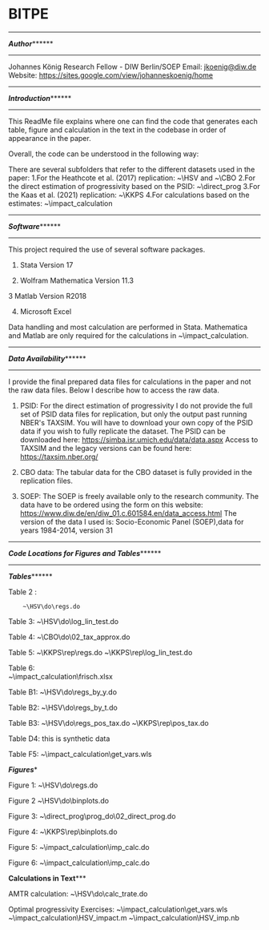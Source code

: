 # BITPE
******************************************
***************Author*********************
******************************************

Johannes König
Research Fellow - DIW Berlin/SOEP
Email: jkoenig@diw.de
Website: https://sites.google.com/view/johanneskoenig/home

************************************************
***************Introduction*********************
************************************************

This ReadMe file explains where one can find the code that generates
each table, figure and calculation in the text in the codebase
in order of appearance in the paper.

Overall, the code can be understood in the following way:

There are several subfolders that refer to the different datasets used in
the paper:
	1.For the Heathcote et al. (2017) replication: ~\HSV and ~\CBO
	2.For the direct estimation of progressivity based on the PSID: ~\direct_prog
	3.For the Kaas et al. (2021) replication: ~\KKPS
	4.For calculations based on the estimates: ~\impact_calculation


********************************************
***************Software*********************
********************************************

This project required the use of several software packages.

1. Stata Version 17

2. Wolfram Mathematica Version 11.3

3 Matlab Version R2018	  

4. Microsoft Excel 

Data handling and most calculation are performed in Stata.
Mathematica and Matlab are only required for the calculations in ~\impact_calculation.


*****************************************************
***************Data Availability*********************
*****************************************************

I provide the final prepared data files for calculations in the paper and
not the raw data files. Below I describe how to access the raw data.


1. PSID:
For the direct estimation of progressivity I do not provide the
full set of PSID data files for replication, but only the output past running NBER's TAXSIM.
You will have to download your own copy of the PSID data if you wish to fully replicate the dataset.
The PSID can be downloaded here: https://simba.isr.umich.edu/data/data.aspx
Access to TAXSIM and the legacy versions can be found here: https://taxsim.nber.org/

2. CBO data:
The tabular data for the CBO dataset is fully provided in the replication files.

3. SOEP:
The SOEP is freely available only to the research community. The data have to be
ordered using the form on this website: https://www.diw.de/en/diw_01.c.601584.en/data_access.html
The version of the data I used is:
Socio-Economic Panel (SOEP),data for years 1984-2014, version 31


*************************************************************************
***************Code Locations for Figures and Tables*********************
*************************************************************************


***************Tables*********************

Table 2 : 
		
  		~\HSV\do\regs.do

Table 3: 
		~\HSV\do\log_lin_test.do

Table 4:
		~\CBO\do\02_tax_approx.do

Table 5:
		~\KKPS\rep\regs.do
		~\KKPS\rep\log_lin_test.do

Table 6: 	
  		~\impact_calculation\frisch.xlsx

Table B1:
		~\HSV\do\regs_by_y.do

Table B2:
		~\HSV\do\regs_by_t.do

Table B3:
		~\HSV\do\regs_pos_tax.do
		~\KKPS\rep\pos_tax.do

Table D4:
		this is synthetic data

Table F5:
		~\impact_calculation\get_vars.wls


*****************Figures******************

Figure 1:
		 ~\HSV\do\regs.do

Figure 2
		 ~\HSV\do\binplots.do

Figure 3:
		 ~\direct_prog\prog_do\02_direct_prog.do

Figure 4:
		 ~\KKPS\rep\binplots.do

Figure 5:
		 ~\impact_calculation\imp_calc.do

Figure 6:
		 ~\impact_calculation\imp_calc.do		 

************Calculations in Text***************

AMTR calculation:
		~\HSV\do\calc_trate.do

Optimal progressivity Exercises:
		~\impact_calculation\get_vars.wls
		~\impact_calculation\HSV_impact.m
		~\impact_calculation\HSV_imp.nb

